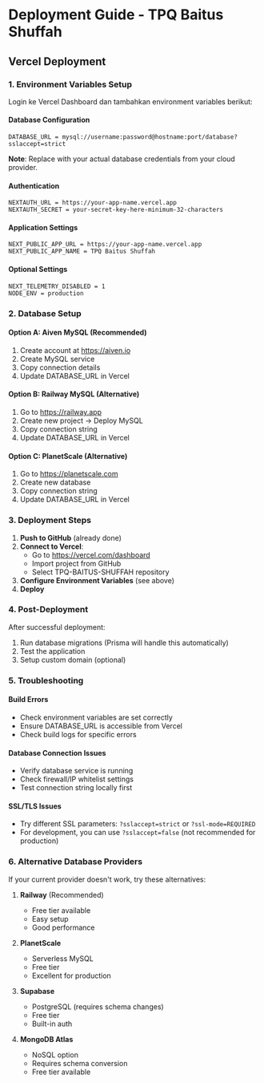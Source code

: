 # Deployment Guide - TPQ Baitus Shuffah

## Vercel Deployment

### 1. Environment Variables Setup

Login ke Vercel Dashboard dan tambahkan environment variables berikut:

#### Database Configuration
```
DATABASE_URL = mysql://username:password@hostname:port/database?sslaccept=strict
```

**Note**: Replace with your actual database credentials from your cloud provider.

#### Authentication
```
NEXTAUTH_URL = https://your-app-name.vercel.app
NEXTAUTH_SECRET = your-secret-key-here-minimum-32-characters
```

#### Application Settings
```
NEXT_PUBLIC_APP_URL = https://your-app-name.vercel.app
NEXT_PUBLIC_APP_NAME = TPQ Baitus Shuffah
```

#### Optional Settings
```
NEXT_TELEMETRY_DISABLED = 1
NODE_ENV = production
```

### 2. Database Setup

#### Option A: Aiven MySQL (Recommended)
1. Create account at https://aiven.io
2. Create MySQL service
3. Copy connection details
4. Update DATABASE_URL in Vercel

#### Option B: Railway MySQL (Alternative)
1. Go to https://railway.app
2. Create new project → Deploy MySQL
3. Copy connection string
4. Update DATABASE_URL in Vercel

#### Option C: PlanetScale (Alternative)
1. Go to https://planetscale.com
2. Create new database
3. Copy connection string
4. Update DATABASE_URL in Vercel

### 3. Deployment Steps

1. **Push to GitHub** (already done)
2. **Connect to Vercel**:
   - Go to https://vercel.com/dashboard
   - Import project from GitHub
   - Select TPQ-BAITUS-SHUFFAH repository
3. **Configure Environment Variables** (see above)
4. **Deploy**

### 4. Post-Deployment

After successful deployment:
1. Run database migrations (Prisma will handle this automatically)
2. Test the application
3. Setup custom domain (optional)

### 5. Troubleshooting

#### Build Errors
- Check environment variables are set correctly
- Ensure DATABASE_URL is accessible from Vercel
- Check build logs for specific errors

#### Database Connection Issues
- Verify database service is running
- Check firewall/IP whitelist settings
- Test connection string locally first

#### SSL/TLS Issues
- Try different SSL parameters: `?sslaccept=strict` or `?ssl-mode=REQUIRED`
- For development, you can use `?sslaccept=false` (not recommended for production)

### 6. Alternative Database Providers

If your current provider doesn't work, try these alternatives:

1. **Railway** (Recommended)
   - Free tier available
   - Easy setup
   - Good performance

2. **PlanetScale**
   - Serverless MySQL
   - Free tier
   - Excellent for production

3. **Supabase**
   - PostgreSQL (requires schema changes)
   - Free tier
   - Built-in auth

4. **MongoDB Atlas**
   - NoSQL option
   - Requires schema conversion
   - Free tier available
